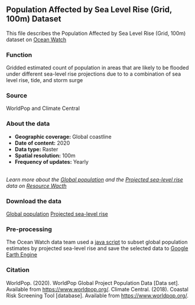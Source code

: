 ## Population Affected by Sea Level Rise (Grid, 100m) Dataset
This file describes the Population Affected by Sea Level Rise (Grid, 100m) dataset on [Ocean Watch](https://www.oceanwatchdata.org)

### Function
Gridded estimated count of population in areas that are likely to be flooded under different sea-level rise projections due to to a combination of sea level rise, tide, and storm surge

### Source
WorldPop and Climate Central

### About the data
- **Geographic coverage:** Global coastline
- **Date of content:** 2020
- **Data type:** Raster
- **Spatial resolution:** 100m
- **Frequency of updates:** Yearly

<br/>*Learn more about the [Global population](https://resourcewatch.org/data/explore/d6e42176-90c4-429d-8cae-7619c545a458) and the [Projected sea-level rise](https://resourcewatch.org/data/explore/Projected-Sea-Level-Rise) data on [Resource Wacth](https://resourcewatch.org/)*

### Download the data
[Global population](https://www.worldpop.org/project/categories?id=3)
[Projected sea-level rise](https://coastal.climatecentral.org/map/12/-73.9728/40.7085/?theme=water_level&map_type=water_level_above_mhhw&basemap=roadmap&contiguous=true&elevation_model=best_available&refresh=true&water_level=3.0&water_unit=m) 

### Pre-processing
The Ocean Watch data team used a [java script](https://code.earthengine.google.com/f2ebfdf6d65ca832c60957ac6e062e51?accept_repo=users%2Fresourcewatch%2Fdefault) to subset global population estimates by projected sea-level rise and save the selected data to [Google Earth Engine](https://code.earthengine.google.com/?asset=projects/resource-watch-gee/soc_107_population)


### Citation
WorldPop. (2020). WorldPop Global Project Population Data \[Data set]. Available from https://www.worldpop.org/.
Climate Central. (2018). Coastal Risk Screening Tool \[database]. Available from https://www.worldpop.org/.
